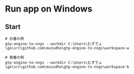 # Run app on Windows

## Start

```shell
# 白番の例
gtp-engine-to-nngs --workdir C:\Users\むずでょ\go\src\github.com\muzudho\gtp-engine-to-nngs\workspace-w

# 黒番の例
gtp-engine-to-nngs --workdir C:\Users\むずでょ\go\src\github.com\muzudho\gtp-engine-to-nngs\workspace-b
```
